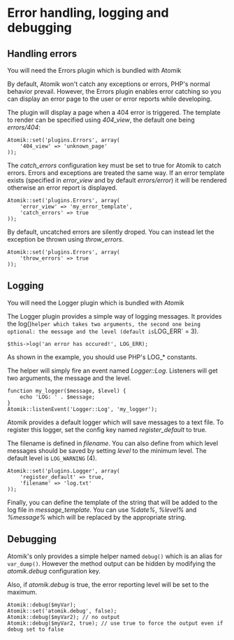 
# Error handling, logging and debugging

## Handling errors

<div class="note">You will need the Errors plugin which is bundled with Atomik</div>

By default, Atomik won't catch any exceptions or errors, PHP's normal behavior prevail. 
However, the Errors plugin enables error catching so you can display an error page to the 
user or error reports while developing.

The plugin will display a page when a 404 error is triggered. The template to render
can be specified using *404\_view*, the default one being *errors/404*:

    Atomik::set('plugins.Errors', array(
        '404_view' => 'unknown_page'
    ));

The *catch\_errors* configuration key must be set to true for Atomik to catch errors. Errors
and exceptions are treated the same way. If an error template exists (specified in *error_view*
and by default *errors/error*) it will be rendered otherwise an error report is displayed.

    Atomik::set('plugins.Errors', array(
        'error_view' => 'my_error_template',
        'catch_errors' => true
    ));

By default, uncatched errors are silently droped. You can instead let the exception be thrown
using *throw\_errors*.

    Atomik::set('plugins.Errors', array(
        'throw_errors' => true
    ));
	
## Logging

<div class="note">You will need the Logger plugin which is bundled with Atomik</div>

The Logger plugin provides a simple way of logging messages. It provides the ̀log()` helper
which takes two arguments, the second one being optional: the message and the level (default is `LOG_ERR` = 3).

    $this->log('an error has occured!', LOG_ERR);

As shown in the example, you should use PHP's LOG\_* constants.

The helper will simply fire an event named *Logger::Log*. Listeners will get two arguments, the message
and the level.

    function my_logger($message, $level) {
	    echo 'LOG: ' . $message;
    }
    Atomik::listenEvent('Logger::Log', 'my_logger');

Atomik provides a default logger which will save messages to a text file. To register this logger, set
the config key named *register\_default* to true.

The filename is defined in *filename*. You can also define from which level messages should
be saved by setting *level* to the minimum level. The default level is `LOG_WARNING` (4).

    Atomik::set('plugins.Logger', array(
        'register_default' => true,
        'filename' => 'log.txt'
    ));

Finally, you can define the template of the string that will be added to the log file in 
*message\_template*. You can use *%date%*, *%level%* and *%message%* which will be replaced 
by the appropriate string.

## Debugging

Atomik's only provides a simple helper named `debug()` which 
is an alias for `var_dump()`. However the method output can be hidden
by modifying the *atomik.debug* configuration key.

Also, if *atomik.debug* is true, the error reporting level will be set to the maximum.

    Atomik::debug($myVar);
    Atomik::set('atomik.debug', false);
    Atomik::debug($myVar2); // no output
    Atomik::debug($myVar2, true); // use true to force the output even if debug set to false

